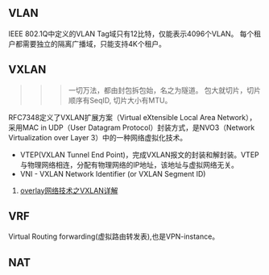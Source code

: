 ## VLAN

IEEE 802.1Q中定义的VLAN Tag域只有12比特，仅能表示4096个VLAN。 每个租户都需要独立的隔离广播域，只能支持4K个租户。

## VXLAN

>>>一切万法，都由封包拆包始，名之为隧道。
>>>包大就切片，切片顺序有SeqID, 切片大小有MTU。

RFC7348定义了VXLAN扩展方案（Virtual eXtensible Local Area Network），采用MAC in UDP（User Datagram Protocol）封装方式，是NVO3（Network Virtualization over Layer 3）中的一种网络虚拟化技术。

- VTEP(VXLAN Tunnel End Point)，完成VXLAN报文的封装和解封装。VTEP与物理网络相连，分配有物理网络的IP地址，该地址与虚拟网络无关。
- VNI - VXLAN Network Identifier (or VXLAN Segment ID)

1. [overlay网络技术之VXLAN详解](http://network.51cto.com/art/201312/425388.htm)

## VRF

Virtual Routing forwarding(虚拟路由转发表),也是VPN-instance。

## NAT
